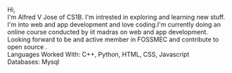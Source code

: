 <div>Hi,</div>
   <div>I'm Alfred V Jose of CS1B. I'm intrested in exploring and learning new stuff. I'm into web and app development and love coding.I'm currently doing an online course conducted by iit madras on web and app development. Looking forward to be and active member in FOSSMEC and contribute to open source .</div>
<div>Languages Worked With: C++, Python, HTML, CSS, Javascript</div>
<div>Databases: Mysql</div>
 
 
